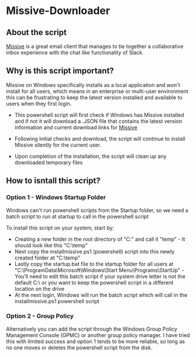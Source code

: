 # Missive-Downloader

## About the script
[Missive](www.missiveapp.com) is a great email client that manages to tie together a collaborative inbox experience with the chat like functionality of Slack.

## Why is this script important?
Missive on Windows specifically installs as a local application and won't install for all users, which means in an enterprise or multi-user environment this can be frustrating to keep the latest version installed and available to users when they first login.

* This powershell script will first check if Windows has Missive installed and if not it will download a .JSON file that contains the latest version information and current download links for [Missive](www.missiveapp.com)

* Following initial checks and download, the script will continue to install Missive silently for the current user.

* Upon completion of the installation, the script will clean up any downloaded temporary files

## How to isntall this script?

### Option 1 - Windows Startup Folder

Windows can't run powershell scripts from the Startup folder, so we need a batch script to run at startup to call in the powershell script

To install this script on your system, start by:

* Creating a new folder in the root directory of "C:\" and call it "temp" - It should look like this "C:\temp" 
* Next copy the installmissive.ps1 (powershell) script into this newly created folder at "C:\temp" 
* Lastly copy the startup.bat file to the  startup folder for all users at "C:\ProgramData\Microsoft\Windows\Start Menu\Programs\StartUp" - You'll need to edit this batch script if your system drive letter is not the default C:\ or you want to keep the powershell script in a different location on the drive
* At the next login, Windows will run the batch script which will call in the installmissive.ps1 powershell script


### Option 2 - Group Policy

Alternatively you can add the script through the Windows Group Policy Management Console (GPMC) or another group policy manager. I have tried this with limited success and option 1 tends to be more reliable, so long as no one moves or deletes the powershell script from the disk.
